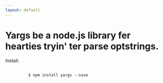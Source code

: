 ```yaml
---
layout: default
---
```


<div class="home">
  
  <div class="landing-wrapper">
    <div class="wrapper">
      <div class="title">
        <h1 class="pink-highlight">Yargs be a node.js library fer hearties tryin' ter parse optstrings.</h1>
      </div>
    </div>
  </div>

  <div class="wrapper">
    <div class="page-content">
      <div class="page-heading">Install:</div>
      <pre>
        <code class="language-sh">
          $ npm install yargs --save
        </code>
      </pre>
    </div>
  </div>

</div>
